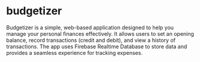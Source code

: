 # budgetizer
Budgetizer is a simple, web-based application designed to help you manage your personal finances effectively. It allows users to set an opening balance, record transactions (credit and debit), and view a history of transactions. The app uses Firebase Realtime Database to store data and provides a seamless experience for tracking expenses.
